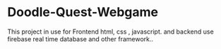 # Doodle-Quest-Webgame
This project in use for Frontend html, css , javascript. and backend use firebase real time database and other framework.. 
